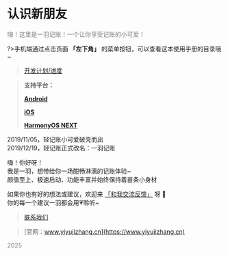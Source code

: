 # 认识新朋友

<font color=gray>嗨！这里是一羽记账！一个让你享受记账的小可爱！</font>

?>手机端通过点击页面 **「左下角」** 的菜单按钮，可以查看这本使用手册的目录哦~

> [开发计划/进度](https://trello.com/b/R0SM2I6W/%E4%B8%80%E7%BE%BD%E8%AE%B0%E8%B4%A6-android)



> **支持平台：**
> 
> **[Android](https://m.app.mi.com/details?id=kylec.me.lightbookkeeping)**
> 
> **[iOS](https://apps.apple.com/app/id1633351912)**
> 
> **[HarmonyOS NEXT](https://appgallery.huawei.com/app/detail?id=kaic.xjn.yiyujizhang)**



2019/11/05，轻记账小可爱破壳而出<br>2019/12/19，轻记账正式改名：一羽记账 

嗨！你好呀！<br>我是一羽，想带给你一场酣畅淋漓的记账体验~<br>颜值至上、极速启动、功能丰富并始终保持着苗条小身材

如果你也有好的想法或建议，欢迎来 [「和我交流反馈」](doc/other/contact.md) 呀 👏 <br>你的每一个建议一羽都会用💗聆听~

> [联系我们](/doc/other/contact.md)

> [官网：www.yiyujizhang.cn](https://www.yiyujizhang.cn)

<font color=gray>2025</font>
